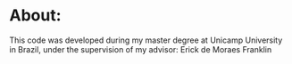 # About: 

  This code was developed during my master degree at Unicamp University in Brazil, under the supervision of my advisor: Erick de Moraes Franklin
